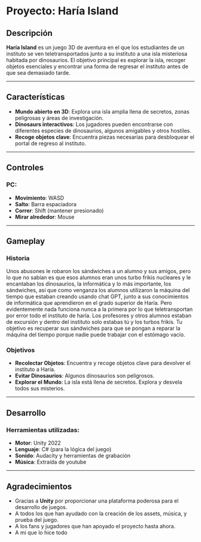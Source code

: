 # Proyecto: **Haría Island**

## Descripción

**Haría Island** es un juego 3D de aventura en el que los estudiantes de un instituto se ven teletransportados junto a su instituto a una isla misteriosa habitada por dinosaurios. El objetivo principal es explorar la isla, recoger objetos esenciales y encontrar una forma de regresar el instituto antes de que sea demasiado tarde.

---

## Características

- **Mundo abierto en 3D**: Explora una isla amplia llena de secretos, zonas peligrosas y áreas de investigación.
- **Dinosaurs interactivos**: Los jugadores pueden encontrarse con diferentes especies de dinosaurios, algunos amigables y otros hostiles.
- **Recoge objetos clave**: Encuentra piezas necesarias para desbloquear el portal de regreso al instituto.

---

## Controles

### PC:

- **Movimiento**: WASD
- **Salto**: Barra espaciadora
- **Correr**: Shift (mantener presionado)
- **Mirar alrededor**: Mouse

---

## Gameplay

### Historia

Unos abusones le robaron los sándwiches a un alumno y sus amigos, pero lo que no sabían es que esos alumnos eran unos turbo frikis nucleares y le encantaban los dinosaurios, la informática y lo más importante, los sándwiches, así que como venganza los alumnos utilizaron la máquina del tiempo que estaban creando usando chat GPT, junto a sus conocimientos de informática que aprendieron en el grado superior de Haría. Pero evidentemente nada funciona nunca a la primera por lo que teletransportan por error todo el instituto de haría. Los profesores y otros alumnos estaban de excursión y dentro del instituto solo estabas tú y los turbos frikis. Tu objetivo es recuperar sus sándwiches para que se pongan a reparar la máquina del tiempo porque nadie puede trabajar con el estómago vacío. 

### Objetivos

- **Recolectar Objetos**: Encuentra y recoge objetos clave para devolver el instituto a Haría.
- **Evitar Dinosaurios**: Algunos dinosaurios son peligrosos.
- **Explorar el Mundo**: La isla está llena de secretos. Explora y desvela todos sus misterios.

---

## Desarrollo

### Herramientas utilizadas:

- **Motor**: Unity 2022
- **Lenguaje**: C# (para la lógica del juego)
- **Sonido**: Audacity y herramientas de grabación
- **Música**: Extraída de youtube

---

## Agradecimientos

- Gracias a **Unity** por proporcionar una plataforma poderosa para el desarrollo de juegos.
- A todos los que han ayudado con la creación de los assets, música, y prueba del juego.
- A los fans y jugadores que han apoyado el proyecto hasta ahora.
- A mi que lo hice todo

